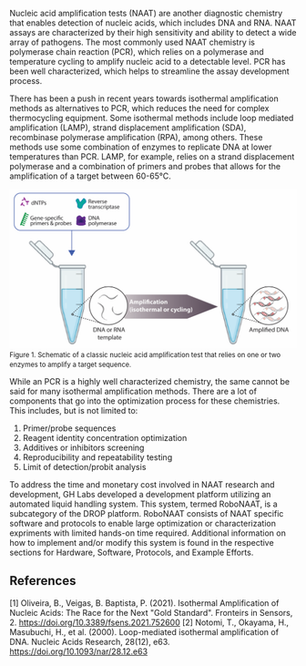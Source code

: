 Nucleic acid amplification tests (NAAT) are another diagnostic chemistry that enables detection of nucleic acids, which includes DNA and RNA. NAAT assays are characterized by their high sensitivity and ability to detect a wide array of pathogens. The most commonly used NAAT chemistry is polymerase chain reaction (PCR), which relies on a polymerase and temperature cycling to amplify nucleic acid to a detectable level. PCR has been well characterized, which helps to streamline the assay development process. 

There has been a push in recent years towards isothermal amplification methods as alternatives to PCR, which reduces the need for complex thermocycling equipment. Some isothermal methods include loop mediated amplification (LAMP), strand displacement amplification (SDA), recombinase polymerase amplification (RPA), among others. These methods use some combination of enzymes to replicate DNA at lower temperatures than PCR. LAMP, for example, relies on a strand displacement polymerase and a combination of primers and probes that allows for the amplification of a target between 60-65&deg;C. 

![NAAT Experimental Design](./images/NAAT%20experimental%20design.png) <br>
<small>Figure 1. Schematic of a classic nucleic acid amplification test that relies on one or two enzymes to amplify a target sequence. </small>

While an PCR is a highly well characterized chemistry, the same cannot be said for many isothermal amplification methods. There are a lot of components that go into the optimization process for these chemistries. This includes, but is not limited to: 

1. Primer/probe sequences 
2. Reagent identity concentration optimization 
3. Additives or inhibitors screening 
4. Reproducibility and repeatability testing 
5. Limit of detection/probit analysis

To address the time and monetary cost involved in NAAT research and development, GH Labs developed a development platform utilizing an automated liquid handling system. This system, termed RoboNAAT, is a subcategory of the DROP platform. RoboNAAT consists of NAAT specific software and protocols to enable large optimization or characterization expriments with limited hands-on time required. Additional information on how to implement and/or modify this system is found in the respective sections for Hardware, Software, Protocols, and Example Efforts. 

## References

[1]  Oliveira, B., Veigas, B. Baptista, P. (2021). Isothermal Amplification of Nucleic Acids: The Race for the Next "Gold Standard". Fronteirs in Sensors, 2. https://doi.org/10.3389/fsens.2021.752600
[2]  Notomi, T., Okayama, H., Masubuchi, H., et al. (2000). Loop-mediated isothermal amplification of DNA. Nucleic Acids Research, 28(12), e63. https://doi.org/10.1093/nar/28.12.e63

